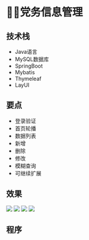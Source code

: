# 👨‍⚖️党务信息管理

<MyGlobalComponent />

## 技术栈
- Java语言
- MySQL数据库
- SpringBoot
- Mybatis
- Thymeleaf
- LayUI

## 要点
- 登录验证
- 首页轮播
- 数据列表
- 新增
- 删除
- 修改
- 模糊查询
- 可继续扩展

## 效果
![](http://cdn.qiniu.liyansheng.top/img/20240709143018.png)
![](http://cdn.qiniu.liyansheng.top/img/20240709144456.png)
![](http://cdn.qiniu.liyansheng.top/img/20240709144659.png)
![](http://cdn.qiniu.liyansheng.top/img/20240709144824.png)

## 程序
<!-- ![](http://cdn.qiniu.liyansheng.top/img/20240709150211.png) -->
<PaymentButton :productId="151" />